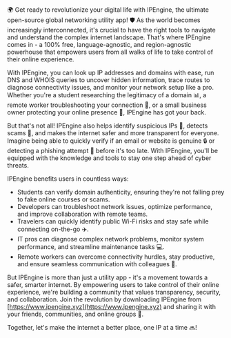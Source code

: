 🌍 Get ready to revolutionize your digital life with IPEngine, the ultimate open-source global networking utility app! 🛡️ As the world becomes increasingly interconnected, it's crucial to have the right tools to navigate and understand the complex internet landscape. That's where IPEngine comes in - a 100% free, language-agnostic, and region-agnostic powerhouse that empowers users from all walks of life to take control of their online experience.

With IPEngine, you can look up IP addresses and domains with ease, run DNS and WHOIS queries to uncover hidden information, trace routes to diagnose connectivity issues, and monitor your network setup like a pro. Whether you're a student researching the legitimacy of a domain 📊, a remote worker troubleshooting your connection 🔧, or a small business owner protecting your online presence 🏢, IPEngine has got your back.

But that's not all! IPEngine also helps identify suspicious IPs 👀, detects scams 💸, and makes the internet safer and more transparent for everyone. Imagine being able to quickly verify if an email or website is genuine 🔒 or detecting a phishing attempt 🚫 before it's too late. With IPEngine, you'll be equipped with the knowledge and tools to stay one step ahead of cyber threats.

IPEngine benefits users in countless ways:

* Students can verify domain authenticity, ensuring they're not falling prey to fake online courses or scams.
* Developers can troubleshoot network issues, optimize performance, and improve collaboration with remote teams.
* Travelers can quickly identify public Wi-Fi risks and stay safe while connecting on-the-go ✈️.
* IT pros can diagnose complex network problems, monitor system performance, and streamline maintenance tasks 💻.
* Remote workers can overcome connectivity hurdles, stay productive, and ensure seamless communication with colleagues 📱.

But IPEngine is more than just a utility app - it's a movement towards a safer, smarter internet. By empowering users to take control of their online experience, we're building a community that values transparency, security, and collaboration. Join the revolution by downloading IPEngine from [https://www.ipengine.xyz](https://www.ipengine.xyz) and sharing it with your friends, communities, and online groups 🚀.

Together, let's make the internet a better place, one IP at a time 🔜!